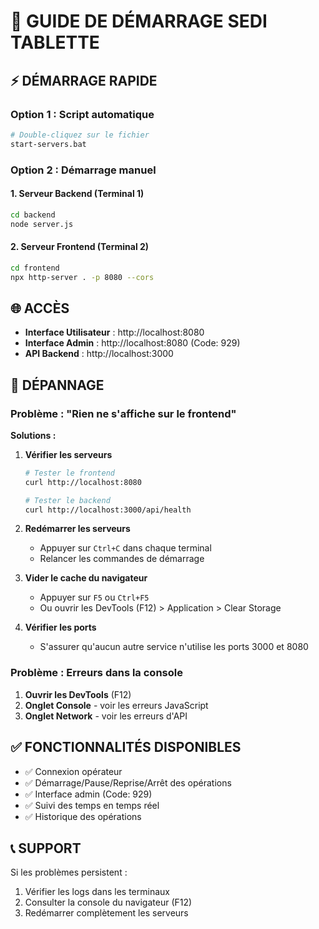 # 🚀 GUIDE DE DÉMARRAGE SEDI TABLETTE

## ⚡ DÉMARRAGE RAPIDE

### Option 1 : Script automatique
```bash
# Double-cliquez sur le fichier
start-servers.bat
```

### Option 2 : Démarrage manuel

#### 1. Serveur Backend (Terminal 1)
```bash
cd backend
node server.js
```

#### 2. Serveur Frontend (Terminal 2)  
```bash
cd frontend
npx http-server . -p 8080 --cors
```

## 🌐 ACCÈS

- **Interface Utilisateur** : http://localhost:8080
- **Interface Admin** : http://localhost:8080 (Code: 929)
- **API Backend** : http://localhost:3000

## 🔧 DÉPANNAGE

### Problème : "Rien ne s'affiche sur le frontend"

**Solutions :**

1. **Vérifier les serveurs**
   ```bash
   # Tester le frontend
   curl http://localhost:8080
   
   # Tester le backend  
   curl http://localhost:3000/api/health
   ```

2. **Redémarrer les serveurs**
   - Appuyer sur `Ctrl+C` dans chaque terminal
   - Relancer les commandes de démarrage

3. **Vider le cache du navigateur**
   - Appuyer sur `F5` ou `Ctrl+F5`
   - Ou ouvrir les DevTools (F12) > Application > Clear Storage

4. **Vérifier les ports**
   - S'assurer qu'aucun autre service n'utilise les ports 3000 et 8080

### Problème : Erreurs dans la console

1. **Ouvrir les DevTools** (F12)
2. **Onglet Console** - voir les erreurs JavaScript
3. **Onglet Network** - voir les erreurs d'API

## ✅ FONCTIONNALITÉS DISPONIBLES

- ✅ Connexion opérateur
- ✅ Démarrage/Pause/Reprise/Arrêt des opérations
- ✅ Interface admin (Code: 929)
- ✅ Suivi des temps en temps réel
- ✅ Historique des opérations

## 📞 SUPPORT

Si les problèmes persistent :
1. Vérifier les logs dans les terminaux
2. Consulter la console du navigateur (F12)
3. Redémarrer complètement les serveurs
